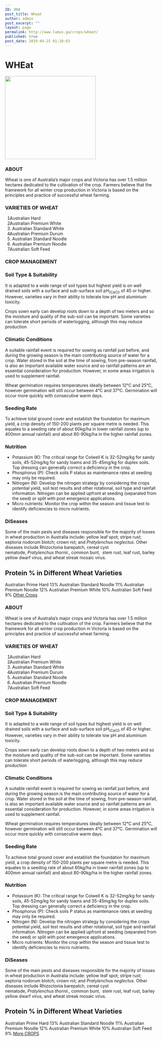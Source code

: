 ```yaml
---
ID: 908
post_title: Wheat
author: admin
post_excerpt: ""
layout: page
permalink: http://www.lumus.ga/crops/wheat/
published: true
post_date: 2019-04-25 01:20:03
---
```

<h1>WHEat</h1>		
										<img width="300" height="274" src="http://www.lumus.ga/wp-content/uploads/2019/04/Wheat-background-300x274.png" alt="" srcset="http://www.lumus.ga/wp-content/uploads/2019/04/Wheat-background-300x274.png 300w, http://www.lumus.ga/wp-content/uploads/2019/04/Wheat-background-250x228.png 250w, http://www.lumus.ga/wp-content/uploads/2019/04/Wheat-background-100x91.png 100w, http://www.lumus.ga/wp-content/uploads/2019/04/Wheat-background.png 347w" sizes="(max-width: 300px) 100vw, 300px" />											
			<h3>ABOUT</h3>		
		<p style="text-align: left;">Wheat is one of Australia’s major crops and Victoria has over 1.5 million hectares dedicated to the cultivation of the crop. Farmers believe that the framework for all winter crop production in Victoria is based on the principles and practice of successful wheat farming.</p>		
			<h3>VARIETIES OF WHEAT</h3>		
		<ol><li style="text-indent: -0.25in; text-align: left;">    Australian Hard </li><li style="text-indent: -0.25in; text-align: left;">    Australian Premium White </li><li style="text-indent: -0.25in; text-align: left;">      Australian Standard White</li><li style="text-indent: -0.25in; text-align: left;">    Australian Premium Durum </li><li style="text-indent: -0.25in; text-align: left;">      Australian Standard Noodle</li><li style="text-indent: -0.25in; text-align: left;">      Australian Premium Noodle</li><li style="text-indent: -0.25in; text-align: left;">    Australian Soft Feed</li></ol>		
			<h3>CROP MANAGEMENT</h3>		
			<h3>Soil Type & Suitability</h3>		
		<p style="text-align: left;">It is adapted to a wide range of soil types but highest yield is on well drained soils with a surface and sub-surface soil pH<sub>(CaCl)</sub> of 45 or higher. However, varieties vary in their ability to tolerate low pH and aluminium toxicity.</p><p style="text-align: left;">Crops sown early can develop roots down to a depth of two meters and so the moisture and quality of the sub-soil can be important. Some varieties can tolerate short periods of waterlogging, although this may reduce production</p>		
			<h3>Climatic Conditions</h3>		
		<p style="text-align: left;">A suitable rainfall event is required for sowing as rainfall just before, and during the growing season is the main contributing source of water for a crop. Water stored in the soil at the time of sowing, from pre-season rainfall, is also an important available water source and so rainfall patterns are an essential consideration for production. However, in some areas irrigation is used to supplement rainfall.</p><p style="text-align: left;">Wheat germination requires temperatures ideally between 12°C and 25°C, however germination will still occur between 4°C and 37°C. Germination will occur more quickly with consecutive warm days.</p>		
			<h3>Seeding Rate</h3>		
		<p style="text-align: left;">To achieve total ground cover and establish the foundation for maximum yield, a crop density of 150-200 plants per square metre is needed. This equates to a seeding rate of about 60kg/ha in lower rainfall zones (up to 400mm annual rainfall) and about 80-90kg/ha in the higher rainfall zones.</p>		
			<h3>Nutrition</h3>		
		<ul><li style="text-align: left;">Potassium (K): The critical range for Colwell K is 32-52mg/kg for sandy soils, 45-52mg/kg for sandy loams and 35-45mg/kg for duplex soils. Top dressing can generally correct a deficiency in the crop.</li><li>Phosphorus (P): Check soils P status as maintenance rates at seeding may only be required.</li><li>Nitrogen (N): Develop the nitrogen strategy by considering the crops potential yield, soil test results and other rotational, soil type and rainfall information. Nitrogen can be applied upfront at seeding (separated from the seed) or split with post emergence applications.</li><li>Micro nutrients: Monitor the crop within the season and tissue test to identify deficiencies to micro nutrients.</li></ul>		
			<h3>DiSeases</h3>		
		<p style="text-align: left;">Some of the main pests and diseases responsible for the majority of losses in wheat production in Australia include: yellow leaf spot; stripe rust; septoria nodorum blotch; crown rot; and <i>Pratylenchus neglectus</i>. Other diseases include Rhizoctonia barepatch, cereal cyst nematode, <i>Pratylenchus thornii</i>., common bunt,  stem rust, leaf rust, barley yellow dwarf virus, and wheat streak mosaic virus.</p>		
			<h2><b>Protein % in Different Wheat Varieties</b></h2>		
						Australian Prime Hard
									13%
						Australian Standard Noodle
									11%
						Australian Premium Noodle
									12%
						Australian Premium White
									10%
						Australian Soft Feed
									9%
			<a href="#" role="button">
						Other Crops
					</a>
			<h3>ABOUT</h3>		
		<p style="text-align: left;">Wheat is one of Australia’s major crops and Victoria has over 1.5 million hectares dedicated to the cultivation of the crop. Farmers believe that the framework for all winter crop production in Victoria is based on the principles and practice of successful wheat farming.</p>		
			<h3>VARIETIES OF WHEAT</h3>		
		<ol><li style="text-indent: -0.25in; text-align: left;">    Australian Hard </li><li style="text-indent: -0.25in; text-align: left;">    Australian Premium White </li><li style="text-indent: -0.25in; text-align: left;">      Australian Standard White</li><li style="text-indent: -0.25in; text-align: left;">    Australian Premium Durum </li><li style="text-indent: -0.25in; text-align: left;">      Australian Standard Noodle</li><li style="text-indent: -0.25in; text-align: left;">      Australian Premium Noodle</li><li style="text-indent: -0.25in; text-align: left;">    Australian Soft Feed</li></ol>		
			<h3>CROP MANAGEMENT</h3>		
			<h3>Soil Type & Suitability</h3>		
		<p style="text-align: left;">It is adapted to a wide range of soil types but highest yield is on well drained soils with a surface and sub-surface soil pH<sub>(CaCl)</sub> of 45 or higher. However, varieties vary in their ability to tolerate low pH and aluminium toxicity.</p><p style="text-align: left;">Crops sown early can develop roots down to a depth of two meters and so the moisture and quality of the sub-soil can be important. Some varieties can tolerate short periods of waterlogging, although this may reduce production</p>		
			<h3>Climatic Conditions</h3>		
		<p style="text-align: left;">A suitable rainfall event is required for sowing as rainfall just before, and during the growing season is the main contributing source of water for a crop. Water stored in the soil at the time of sowing, from pre-season rainfall, is also an important available water source and so rainfall patterns are an essential consideration for production. However, in some areas irrigation is used to supplement rainfall.</p><p style="text-align: left;">Wheat germination requires temperatures ideally between 12°C and 25°C, however germination will still occur between 4°C and 37°C. Germination will occur more quickly with consecutive warm days.</p>		
			<h3>Seeding Rate</h3>		
		<p style="text-align: left;">To achieve total ground cover and establish the foundation for maximum yield, a crop density of 150-200 plants per square metre is needed. This equates to a seeding rate of about 60kg/ha in lower rainfall zones (up to 400mm annual rainfall) and about 80-90kg/ha in the higher rainfall zones.</p>		
			<h3>Nutrition</h3>		
		<ul><li style="text-align: left;">Potassium (K): The critical range for Colwell K is 32-52mg/kg for sandy soils, 45-52mg/kg for sandy loams and 35-45mg/kg for duplex soils. Top dressing can generally correct a deficiency in the crop.</li><li>Phosphorus (P): Check soils P status as maintenance rates at seeding may only be required.</li><li>Nitrogen (N): Develop the nitrogen strategy by considering the crops potential yield, soil test results and other rotational, soil type and rainfall information. Nitrogen can be applied upfront at seeding (separated from the seed) or split with post emergence applications.</li><li>Micro nutrients: Monitor the crop within the season and tissue test to identify deficiencies to micro nutrients.</li></ul>		
			<h3>DiSeases</h3>		
		<p style="text-align: left;">Some of the main pests and diseases responsible for the majority of losses in wheat production in Australia include: yellow leaf spot; stripe rust; septoria nodorum blotch; crown rot; and <i>Pratylenchus neglectus</i>. Other diseases include Rhizoctonia barepatch, cereal cyst nematode, <i>Pratylenchus thornii</i>., common bunt,  stem rust, leaf rust, barley yellow dwarf virus, and wheat streak mosaic virus.</p>		
			<h2><b>Protein % in Different Wheat Varieties</b></h2>		
						Australian Prime Hard
									13%
						Australian Standard Noodle
									11%
						Australian Premium Noodle
									12%
						Australian Premium White
									10%
						Australian Soft Feed
									9%
			<a href="#" role="button">
						More CROPS
					</a>